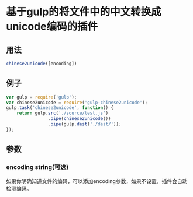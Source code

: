 # 基于gulp的将文件中的中文转换成unicode编码的插件

## 用法

```javascript
chinese2unicode([encoding])
```

## 例子

```javascript
var gulp = require('gulp');
var chinese2unicode = require('gulp-chinese2unicode');
gulp.task('chinese2unicode', function() {
    return gulp.src('./source/test.js')
                .pipe(chinese2unicode())
                .pipe(gulp.dest('./dest/'));
});
```


## 参数

### encoding string(可选)

如果你明确知道文件的编码，可以添加encoding参数，如果不设置，插件会自动检测编码。